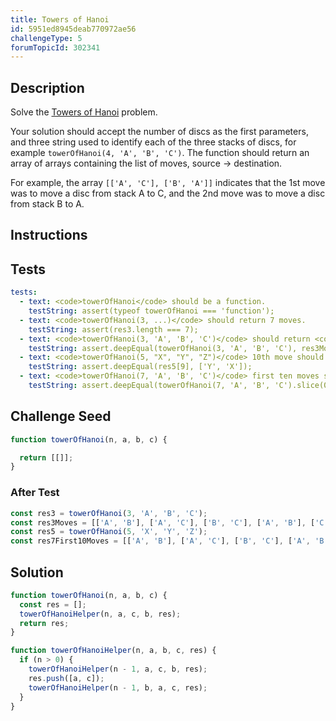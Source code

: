 ```yaml
---
title: Towers of Hanoi
id: 5951ed8945deab770972ae56
challengeType: 5
forumTopicId: 302341
---
```


## Description

<section id='description'>

Solve the [Towers of Hanoi](https://en.wikipedia.org/wiki/Towers_of_Hanoi "wp: Towers_of_Hanoi") problem.

Your solution should accept the number of discs as the first parameters, and three string used to identify each of the three stacks of discs, for example `towerOfHanoi(4, 'A', 'B', 'C')`. The function should return an array of arrays containing the list of moves, source -> destination.

For example, the array `[['A', 'C'], ['B', 'A']]` indicates that the 1st move was to move a disc from stack A to C, and the 2nd move was to move a disc from stack B to A.

<p></p>

</section>

## Instructions

<section id='instructions'>

</section>

## Tests

<section id='tests'>

```yml
tests:
  - text: <code>towerOfHanoi</code> should be a function.
    testString: assert(typeof towerOfHanoi === 'function');
  - text: <code>towerOfHanoi(3, ...)</code> should return 7 moves.
    testString: assert(res3.length === 7);
  - text: <code>towerOfHanoi(3, 'A', 'B', 'C')</code> should return <code>[['A','B'], ['A','C'], ['B','C'], ['A','B'], ['C','A'], ['C','B'], ['A','B']]</code>.
    testString: assert.deepEqual(towerOfHanoi(3, 'A', 'B', 'C'), res3Moves);
  - text: <code>towerOfHanoi(5, "X", "Y", "Z")</code> 10th move should be Y -> X.
    testString: assert.deepEqual(res5[9], ['Y', 'X']);
  - text: <code>towerOfHanoi(7, 'A', 'B', 'C')</code> first ten moves should be <code>[['A','B'], ['A','C'], ['B','C'], ['A','B'], ['C','A'], ['C','B'], ['A','B'], ['A','C'], ['B','C'], ['B','A']]</code>
    testString: assert.deepEqual(towerOfHanoi(7, 'A', 'B', 'C').slice(0, 10), res7First10Moves);

```

</section>

## Challenge Seed

<section id='challengeSeed'>

<div id='js-seed'>

```js
function towerOfHanoi(n, a, b, c) {

  return [[]];
}
```

</div>

### After Test

<div id='js-teardown'>

```js
const res3 = towerOfHanoi(3, 'A', 'B', 'C');
const res3Moves = [['A', 'B'], ['A', 'C'], ['B', 'C'], ['A', 'B'], ['C', 'A'], ['C', 'B'], ['A', 'B']];
const res5 = towerOfHanoi(5, 'X', 'Y', 'Z');
const res7First10Moves = [['A', 'B'], ['A', 'C'], ['B', 'C'], ['A', 'B'], ['C', 'A'], ['C', 'B'], ['A', 'B'], ['A', 'C'], ['B', 'C'], ['B', 'A']];
```

</div>

</section>

## Solution

<section id='solution'>

```js
function towerOfHanoi(n, a, b, c) {
  const res = [];
  towerOfHanoiHelper(n, a, c, b, res);
  return res;
}

function towerOfHanoiHelper(n, a, b, c, res) {
  if (n > 0) {
    towerOfHanoiHelper(n - 1, a, c, b, res);
    res.push([a, c]);
    towerOfHanoiHelper(n - 1, b, a, c, res);
  }
}

```

</section>
